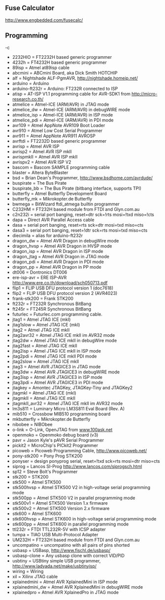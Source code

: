 ## Fuse Calculator

http://www.engbedded.com/fusecalc/

## Programming


-c <programmer-id>

- 2232HIO          = FT2232H based generic programmer
- 4232h            = FT4232H based generic programmer
- 89isp            = Atmel at89isp cable
- abcmini          = ABCmini Board, aka Dick Smith HOTCHIP
- alf              = Nightshade ALF-PgmAVR, http://nightshade.homeip.net/
- arduino          = Arduino
- arduino-ft232r   = Arduino: FT232R connected to ISP
- atisp            = AT-ISP V1.1 programming cable for AVR-SDK1 from <http://micro-research.co.th/> 
- atmelice         = Atmel-ICE (ARM/AVR) in JTAG mode
- atmelice_dw      = Atmel-ICE (ARM/AVR) in debugWIRE mode
- atmelice_isp     = Atmel-ICE (ARM/AVR) in ISP mode
- atmelice_pdi     = Atmel-ICE (ARM/AVR) in PDI mode
- avr109           = Atmel AppNote AVR109 Boot Loader
- avr910           = Atmel Low Cost Serial Programmer
- avr911           = Atmel AppNote AVR911 AVROSP
- avrftdi          = FT2232D based generic programmer
- avrisp           = Atmel AVR ISP
- avrisp2          = Atmel AVR ISP mkII
- avrispmkII       = Atmel AVR ISP mkII
- avrispv2         = Atmel AVR ISP V2
- bascom           = Bascom SAMPLE programming cable
- blaster          = Altera ByteBlaster
- bsd              = Brian Dean's Programmer, http://www.bsdhome.com/avrdude/
- buspirate        = The Bus Pirate
- buspirate_bb     = The Bus Pirate (bitbang interface, supports TPI)
- butterfly        = Atmel Butterfly Development Board
- butterfly_mk     = Mikrokopter.de Butterfly
- bwmega           = BitWizard ftdi_atmega builtin programmer
- C232HM           = FT232H based module from FTDI and Glyn.com.au
- c2n232i          = serial port banging, reset=dtr sck=!rts mosi=!txd miso=!cts
- dapa             = Direct AVR Parallel Access cable
- dasa             = serial port banging, reset=rts sck=dtr mosi=txd miso=cts
- dasa3            = serial port banging, reset=!dtr sck=rts mosi=txd miso=cts
- diecimila        = alias for arduino-ft232r
- dragon_dw        = Atmel AVR Dragon in debugWire mode
- dragon_hvsp      = Atmel AVR Dragon in HVSP mode
- dragon_isp       = Atmel AVR Dragon in ISP mode
- dragon_jtag      = Atmel AVR Dragon in JTAG mode
- dragon_pdi       = Atmel AVR Dragon in PDI mode
- dragon_pp        = Atmel AVR Dragon in PP mode
- dt006            = Dontronics DT006
- ere-isp-avr      = ERE ISP-AVR <http://www.ere.co.th/download/sch050713.pdf>
- flip1            = FLIP USB DFU protocol version 1 (doc7618)
- flip2            = FLIP USB DFU protocol version 2 (AVR4023)
- frank-stk200     = Frank STK200
- ft232r           = FT232R Synchronous BitBang
- ft245r           = FT245R Synchronous BitBang
- futurlec         = Futurlec.com programming cable.
- jtag1            = Atmel JTAG ICE (mkI)
- jtag1slow        = Atmel JTAG ICE (mkI)
- jtag2            = Atmel JTAG ICE mkII
- jtag2avr32       = Atmel JTAG ICE mkII im AVR32 mode
- jtag2dw          = Atmel JTAG ICE mkII in debugWire mode
- jtag2fast        = Atmel JTAG ICE mkII
- jtag2isp         = Atmel JTAG ICE mkII in ISP mode
- jtag2pdi         = Atmel JTAG ICE mkII PDI mode
- jtag2slow        = Atmel JTAG ICE mkII
- jtag3            = Atmel AVR JTAGICE3 in JTAG mode
- jtag3dw          = Atmel AVR JTAGICE3 in debugWIRE mode
- jtag3isp         = Atmel AVR JTAGICE3 in ISP mode
- jtag3pdi         = Atmel AVR JTAGICE3 in PDI mode
- jtagkey          = Amontec JTAGKey, JTAGKey-Tiny and JTAGKey2
- jtagmkI          = Atmel JTAG ICE (mkI)
- jtagmkII         = Atmel JTAG ICE mkII
- jtagmkII_avr32   = Atmel JTAG ICE mkII im AVR32 mode
- lm3s811          = Luminary Micro LM3S811 Eval Board (Rev. A)
- mib510           = Crossbow MIB510 programming board
- mkbutterfly      = Mikrokopter.de Butterfly
- nibobee          = NIBObee
- o-link           = O-Link, OpenJTAG from www.100ask.net
- openmoko         = Openmoko debug board (v3)
- pavr             = Jason Kyle's pAVR Serial Programmer
- pickit2          = MicroChip's PICkit2 Programmer
- picoweb          = Picoweb Programming Cable, http://www.picoweb.net/
- pony-stk200      = Pony Prog STK200
- ponyser          = design ponyprog serial, reset=!txd sck=rts mosi=dtr miso=cts
- siprog           = Lancos SI-Prog <http://www.lancos.com/siprogsch.html>
- sp12             = Steve Bolt's Programmer
- stk200           = STK200
- stk500           = Atmel STK500
- stk500hvsp       = Atmel STK500 V2 in high-voltage serial programming mode
- stk500pp         = Atmel STK500 V2 in parallel programming mode
- stk500v1         = Atmel STK500 Version 1.x firmware
- stk500v2         = Atmel STK500 Version 2.x firmware
- stk600           = Atmel STK600
- stk600hvsp       = Atmel STK600 in high-voltage serial programming mode
- stk600pp         = Atmel STK600 in parallel programming mode
- ttl232r          = FTDI TTL232R-5V with ICSP adapter
- tumpa            = TIAO USB Multi-Protocol Adapter
- UM232H           = FT232H based module from FTDI and Glyn.com.au
- uncompatino      = uncompatino with all pairs of pins shorted
- usbasp           = USBasp, http://www.fischl.de/usbasp/
- usbasp-clone     = Any usbasp clone with correct VID/PID
- usbtiny          = USBtiny simple USB programmer, http://www.ladyada.net/make/usbtinyisp/
- wiring           = Wiring
- xil              = Xilinx JTAG cable
- xplainedmini     = Atmel AVR XplainedMini in ISP mode
- xplainedmini_dw  = Atmel AVR XplainedMini in debugWIRE mode
- xplainedpro      = Atmel AVR XplainedPro in JTAG mode
